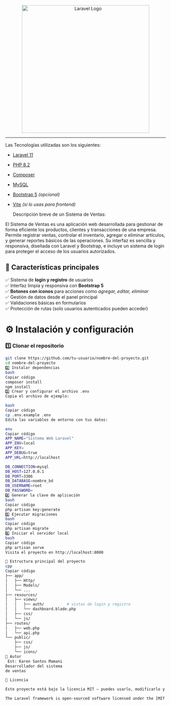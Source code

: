 <p align="center"><a href="https://laravel.com" target="_blank"><img src="https://raw.githubusercontent.com/laravel/art/master/logo-lockup/5%20SVG/2%20CMYK/1%20Full%20Color/laravel-logolockup-cmyk-red.svg" width="400" alt="Laravel Logo"></a></p>


---

Las  Tecnologías utilizadas son los siguientes:

- [Laravel 11](https://laravel.com/)
- [PHP 8.2](https://www.php.net/)
- [Composer](https://getcomposer.org/)
- [MySQL](https://www.mysql.com/)
- [Bootstrap 5](https://getbootstrap.com/) *(opcional)*
- [Vite](https://vitejs.dev/) *(si lo usas para frontend)*

  Descripción breve de un Sistema de Ventas:

El Sistema de Ventas es una aplicación web desarrollada para gestionar de forma eficiente los productos, clientes y transacciones de una empresa. Permite registrar ventas, controlar el inventario, agregar o eliminar artículos, y generar reportes básicos de las operaciones.
Su interfaz es sencilla y responsiva, diseñada con Laravel y Bootstrap, e incluye un sistema de login para proteger el acceso de los usuarios autorizados.

## 🔐 Características principales

✅ Sistema de **login y registro** de usuarios  
✅ Interfaz limpia y responsiva con **Bootstrap 5**  
✅ **Botones con iconos** para acciones como *agregar, editar, eliminar*  
✅ Gestión de datos desde el panel principal  
✅ Validaciones básicas en formularios  
✅ Protección de rutas (solo usuarios autenticados pueden acceder)

# ⚙️ Instalación y configuración

### 1️⃣ Clonar el repositorio
```bash
git clone https://github.com/tu-usuario/nombre-del-proyecto.git
cd nombre-del-proyecto
2️⃣ Instalar dependencias
bash
Copiar código
composer install
npm install
3️⃣ Crear y configurar el archivo .env
Copia el archivo de ejemplo:

bash
Copiar código
cp .env.example .env
Edita las variables de entorno con tus datos:

env
Copiar código
APP_NAME="Sistema Web Laravel"
APP_ENV=local
APP_KEY=
APP_DEBUG=true
APP_URL=http://localhost

DB_CONNECTION=mysql
DB_HOST=127.0.0.1
DB_PORT=3306
DB_DATABASE=nombre_bd
DB_USERNAME=root
DB_PASSWORD=
4️⃣ Generar la clave de aplicación
bash
Copiar código
php artisan key:generate
5️⃣ Ejecutar migraciones
bash
Copiar código
php artisan migrate
6️⃣ Iniciar el servidor local
bash
Copiar código
php artisan serve
Visita el proyecto en http://localhost:8000

📂 Estructura principal del proyecto
cpp
Copiar código
├── app/
│   ├── Http/
│   ├── Models/
│   └── ...
├── resources/
│   ├── views/
│   │   ├── auth/          # vistas de login y registro
│   │   └── dashboard.blade.php
│   ├── css/
│   └── js/
├── routes/
│   ├── web.php
│   └── api.php
└── public/
    ├── css/
    ├── js/
    └── icons/
👤 Autor
 Est: Karen Santos Mamani
Desarrollador del sistema
de ventas 

🧾 Licencia

Este proyecto está bajo la licencia MIT — puedes usarlo, modificarlo y distribuirlo libremente.

The Laravel framework is open-sourced software licensed under the [MIT license](https://opensource.org/licenses/MIT).
